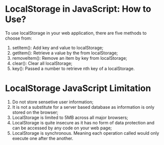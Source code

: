 # LocalStorage in JavaScript: How to Use?

To use localStorage in your web application, there are five methods to choose from:
1. setItem(): Add key and value to localStorage;
2. getItem(): Retrieve a value by the from localStorage;
3. removeItem(): Remove an item by key from localStorage;
4. clear(): Clear all localStorage;
5. key(): Passed a number to retrieve nth key of a localStorage.


# LocalStorage JavaScript Limitation

1. Do not store sensetive user information;
2. It is not a substitute for a server based database as information is only stored on the browser;
3. LocalStorage is limited to 5MB across all major browsers;
4. LocalStorage is quite insecure as it has no form of data protection and can be accessed by any code on your web page;
5. LocalStorage is synchronous. Meaning each operation called would only execute one after the another.